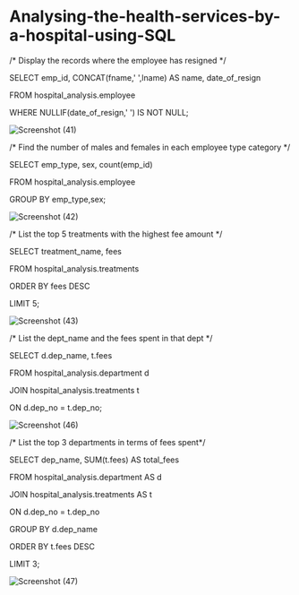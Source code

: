 # Analysing-the-health-services-by-a-hospital-using-SQL
/* Display the records where the employee has resigned */


  SELECT emp_id, CONCAT(fname,' ',lname) AS name, date_of_resign
  
  FROM hospital_analysis.employee
  
  WHERE NULLIF(date_of_resign,' ') IS NOT NULL;
  
  ![Screenshot (41)](https://user-images.githubusercontent.com/117995417/210268479-23891331-01b6-4e9d-91ca-db8ac427d56c.png)
 
  
/* Find the number of males and females in each employee type category */


   SELECT emp_type, sex, count(emp_id)
   
   FROM hospital_analysis.employee
   
   GROUP BY emp_type,sex;
   
   ![Screenshot (42)](https://user-images.githubusercontent.com/117995417/210268636-c43e887c-b55e-48c7-9242-7ef5dbe180e5.png)

   
/* List the top 5 treatments with the highest fee amount */


   SELECT treatment_name, fees
   
   FROM hospital_analysis.treatments
   
   ORDER BY fees DESC
   
   LIMIT 5;
   
   ![Screenshot (43)](https://user-images.githubusercontent.com/117995417/210268745-dfe2fa63-469d-430e-a92b-93ad84dad960.png)

   
/* List the dept_name and the fees spent in that dept */


   SELECT d.dep_name, t.fees
   
   FROM hospital_analysis.department d
   
   JOIN hospital_analysis.treatments t
   
   ON d.dep_no = t.dep_no;
   
   ![Screenshot (46)](https://user-images.githubusercontent.com/117995417/210268818-94ea5972-81cf-4d5f-8289-5ded63153df6.png)

   
/* List the top 3 departments in terms of fees spent*/


   SELECT dep_name, SUM(t.fees) AS total_fees
   
   FROM hospital_analysis.department AS d
   
   JOIN hospital_analysis.treatments AS t 
   
   ON d.dep_no = t.dep_no
   
   GROUP BY d.dep_name
   
   ORDER BY t.fees DESC 
   
   LIMIT 3;
   
   ![Screenshot (47)](https://user-images.githubusercontent.com/117995417/210268870-5a3904a7-4c96-488a-afbf-4f28f3fe78ef.png)

